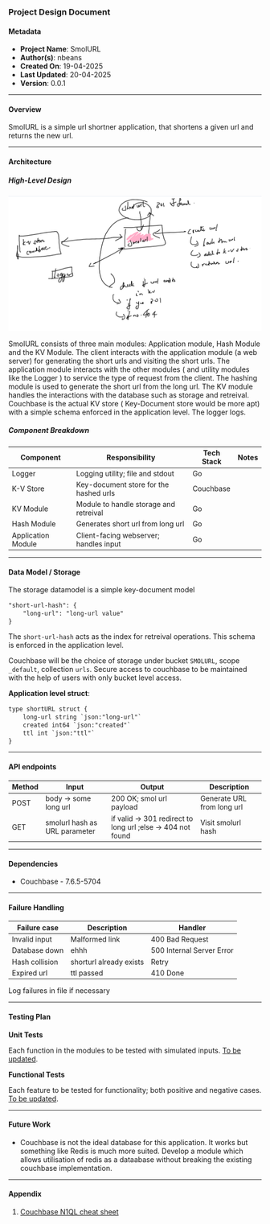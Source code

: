 ### Project Design Document

#### Metadata

- **Project Name**: SmolURL
- **Author(s)**: nbeans
- **Created On**: 19-04-2025
- **Last Updated**: 20-04-2025
- **Version**: 0.0.1

---

#### Overview

SmolURL is a simple url shortner application, that shortens a given url and returns the new url.

---

#### Architecture

##### High-Level Design

![Architecture](./assets/scuffed.png)

SmolURL consists of three main modules: Application module, Hash Module and the KV Module. The client interacts with the application module (a web server) for generating the short urls and visiting the short urls. The application module interacts with the other modules ( and utility modules like the Logger ) to service the type of request from the client. The hashing module is used to generate the short url from the long url. The KV module handles the interactions with the database such as storage and retreival. Couchbase is the actual KV store ( Key-Document store would be more apt) with a simple schema enforced in the application level. The logger logs.

##### Component Breakdown

| Component          | Responsibility                         | Tech Stack | Notes |
| ------------------ | -------------------------------------- | ---------- | ----- |
| Logger             | Logging utility; file and stdout       | Go         |       |
| K-V Store          | Key-document store for the hashed urls | Couchbase  |       |
| KV Module          | Module to handle storage and retreival | Go         |       |
| Hash Module        | Generates short url from long url      | Go         |       |
| Application Module | Client-facing webserver; handles input | Go         |       |

---

#### Data Model / Storage

The storage datamodel is a simple key-document model

```
"short-url-hash": {
    "long-url": "long-url value"
}
```

The `short-url-hash` acts as the index for retreival operations. This schema is enforced in the application level.

Couchbase will be the choice of storage under bucket `SMOLURL`, scope `_default`, collection `urls`. Secure access to couchbase to be maintained with the help of users with only bucket level access.

**Application level struct**:

```
type shortURL struct {
    long-url string `json:"long-url"`
    created int64 `json:"created"`
    ttl int `json:"ttl"`
}
```

---

#### API endpoints

| Method | Input                         | Output                                                      | Description                |
| ------ | ----------------------------- | ----------------------------------------------------------- | -------------------------- |
| POST   | body -> some long url         | 200 OK; smol url payload                                    | Generate URL from long url |
| GET    | smolurl hash as URL parameter | if valid -> 301 redirect to long url ;else -> 404 not found | Visit smolurl hash         |

---

#### Dependencies

- Couchbase - 7.6.5-5704

---

#### Failure Handling

| Failure case   | Description             | Handler                   |
| -------------- | ----------------------- | ------------------------- |
| Invalid input  | Malformed link          | 400 Bad Request           |
| Database down  | ehhh                    | 500 Internal Server Error |
| Hash collision | shorturl already exists | Retry                     |
| Expired url    | ttl passed              | 410 Done                  |

Log failures in file if necessary

---

#### Testing Plan

**Unit Tests**

Each function in the modules to be tested with simulated inputs. <u>To be updated</u>.

**Functional Tests**

Each feature to be tested for functionality; both positive and negative cases. <u>To be updated</u>.

---

#### Future Work

- Couchbase is not the ideal database for this application. It works but something like Redis is much more suited. Develop a module which allows utilisation of redis as a dataabase without breaking the existing couchbase implementation.

---

#### Appendix

1. [Couchbase N1QL cheat sheet](https://docs.couchbase.com/files/Couchbase-N1QL-CheatSheet.pdf)
